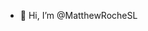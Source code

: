 - 👋 Hi, I’m @MatthewRocheSL

<!---
MatthewRocheSL/MatthewRocheSL is a ✨ special ✨ repository because its `README.md` (this file) appears on your GitHub profile.
You can click the Preview link to take a look at your changes.
--->
